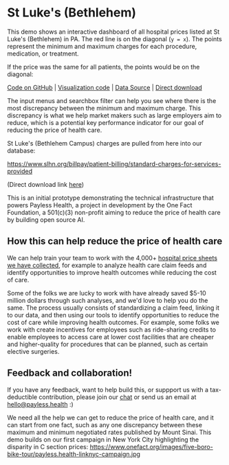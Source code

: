 <script setup>
  import { reset } from '@uwdata/vgplot';
  reset();
</script>

# St Luke's (Bethlehem)

This demo shows an interactive dashboard of all hospital prices listed at St Luke's (Bethlehem) in PA. The red line is on the diagonal (`y = x`). The points represent the minimum and maximum charges for each procedure, medication, or treatment.

If the price was the same for all patients, the points would be on the diagonal:

<!-- <Example spec="/specs/yaml/stlukes-bethlehem-histogram.yaml" /> -->

<Example spec="/specs/yaml/stlukes-bethlehem.yaml" />

[Code on GitHub](https://colab.research.google.com/github/onefact/data_build_tool_payless.health/blob/main/notebooks/230824-st-lukes-bethlehem.ipynb) | [Visualization code](https://github.com/onefact/payless.health/blob/main/docs/public/specs/yaml/stlukes-bethlehem.yaml) | [Data Source](https://www.slhn.org/billpay/patient-billing/standard-charges-for-services-provided) | [Direct download](https://www.slhn.org/-/media/slhn/Billpay/File/PDF/Standard-Charges/231352213_StLukesHospitalBethlehemCampus_standardcharges.ashx)


The input menus and searchbox filter can help you see where there is the most discrepancy between the minimum and maximum charge. This discrepancy is what we help market makers such as large employers aim to reduce, which is a potential key performance indicator for our goal of reducing the price of health care. 

St Luke's (Bethlehem Campus) charges are pulled from here into our database: 

https://www.slhn.org/billpay/patient-billing/standard-charges-for-services-provided 

(Direct download link [here](https://www.slhn.org/-/media/slhn/Billpay/File/PDF/Standard-Charges/231352213_StLukesHospitalBethlehemCampus_standardcharges.ashx))

This is an initial prototype demonstrating the technical infrastructure that powers Payless Health, a project in development by the One Fact Foundation, a 501(c)(3) non-profit aiming to reduce the price of health care by building open source AI. 

## How this can help reduce the price of health care

We can help train your team to work with the 4,000+ [hospital price sheets we have collected](https://data.payless.health/#hospital_price_transparency/), for example to analyze health care claim feeds and identify opportunities to improve health outcomes while reducing the cost of care. 

Some of the folks we are lucky to work with have already saved $5-10 million dollars through such analyses, and we'd love to help you do the same. The process usually consists of standardizing a claim feed, linking it to our data, and then using our tools to identify opportunities to reduce the cost of care while improving health outcomes. For example, some folks we work with create incentives for employees such as ride-sharing credits to enable employees to access care at lower cost facilities that are cheaper and higher-quality for procedures that can be planned, such as certain elective surgeries.

## Feedback and collaboration! 

If you have any feedback, want to help build this, or suppport us with a tax-deductible contribution, please join our [chat](https://onefact.zulipchat.com/) or send us an email at [hello@payless.health](mailto:hello@payless.health) :)

We need all the help we can get to reduce the price of health care, and it can start from one fact, such as any one discrepancy between these maximum and minimum negotiated rates published by Mount Sinai. This demo builds on our first campaign in New York City highlighting the disparity in C section prices: https://www.onefact.org/images/five-boro-bike-tour/payless.health-linknyc-campaign.jpg